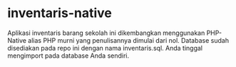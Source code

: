 # inventaris-native
Aplikasi inventaris barang sekolah ini dikembangkan menggunakan PHP-Native alias PHP murni yang penulisannya dimulai dari nol. Database sudah disediakan pada repo ini dengan nama inventaris.sql. Anda tinggal mengimport pada database Anda sendiri.
